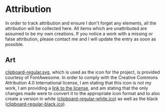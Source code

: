 # Attribution

In order to track attribution and ensure I don't forget any elements, all the attribution will be collected here.  All items which are unattributed are assumed to be my own creations.  If you notice a work with a missing or false attribution, please contact me and I will update the entry as soon as possible.

## Art

[clipboard-regular.svg](resources/clipboard-regular.svg), which is used as the icon for the project, is provided courtesy of FontAwesome.  In order to comply with the Creative Commons Attribution 4.0 International license, I am stating that this icon is not my work, I am providing a [link to the license](https://fontawesome.com/license), and am stating that the only changes made were to convert it to the appropriate icon format and to also create a version in white ([clipboard-regular-white.ico](resources/clipboard-regular-white.ico)) as well as the black ([clipboard-regular-black.ico](resources/clipboard-regular-black.ico)).
